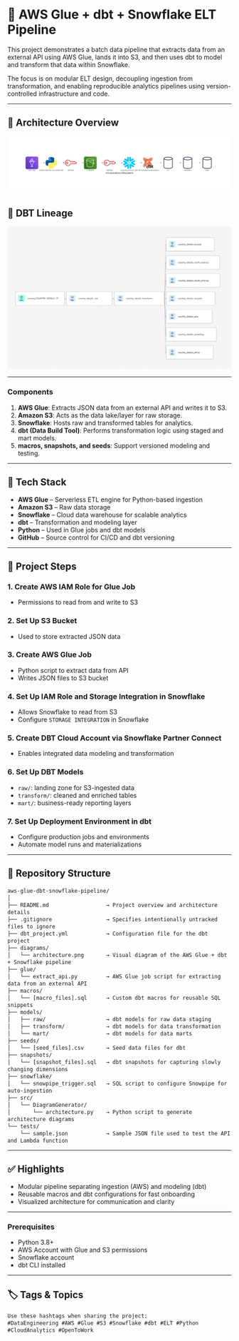 # 🧪 AWS Glue + dbt + Snowflake ELT Pipeline

This project demonstrates a batch data pipeline that extracts data from an external API using AWS Glue, lands it into S3, and then uses dbt to model and transform that data within Snowflake.

The focus is on modular ELT design, decoupling ingestion from transformation, and enabling reproducible analytics pipelines using version-controlled infrastructure and code.

---

## 🧩 Architecture Overview
![Architecture Diagram](diagrams/architecture.png)

## 🧩 DBT Lineage
![Linage Diagram](diagrams/DBTLineage.png)

---

### Components

1. **AWS Glue**: Extracts JSON data from an external API and writes it to S3.
2. **Amazon S3**: Acts as the data lake/layer for raw storage.
3. **Snowflake**: Hosts raw and transformed tables for analytics.
4. **dbt (Data Build Tool)**: Performs transformation logic using staged and mart models.
5. **macros, snapshots, and seeds**: Support versioned modeling and testing.

---

## 🔧 Tech Stack

- **AWS Glue** – Serverless ETL engine for Python-based ingestion
- **Amazon S3** – Raw data storage
- **Snowflake** – Cloud data warehouse for scalable analytics
- **dbt** – Transformation and modeling layer
- **Python** – Used in Glue jobs and dbt models
- **GitHub** – Source control for CI/CD and dbt versioning

---

## 📌 Project Steps

### 1. Create AWS IAM Role for Glue Job
- Permissions to read from and write to S3

### 2. Set Up S3 Bucket
- Used to store extracted JSON data

### 3. Create AWS Glue Job
- Python script to extract data from API
- Writes JSON files to S3 bucket

### 4. Set Up IAM Role and Storage Integration in Snowflake
- Allows Snowflake to read from S3
- Configure `STORAGE INTEGRATION` in Snowflake

### 5. Create DBT Cloud Account via Snowflake Partner Connect
- Enables integrated data modeling and transformation

### 6. Set Up DBT Models
- `raw/`: landing zone for S3-ingested data
- `transform/`: cleaned and enriched tables
- `mart/`: business-ready reporting layers

### 7. Set Up Deployment Environment in dbt
- Configure production jobs and environments
- Automate model runs and materializations

---

## 📂 Repository Structure
```
aws-glue-dbt-snowflake-pipeline/
│
├── README.md                  → Project overview and architecture details
├── .gitignore                 → Specifies intentionally untracked files to ignore
├── dbt_project.yml            → Configuration file for the dbt project
├── diagrams/
│   └── architecture.png       → Visual diagram of the AWS Glue + dbt + Snowflake pipeline
├── glue/
│   └── extract_api.py         → AWS Glue job script for extracting data from an external API
├── macros/
│   └── [macro_files].sql      → Custom dbt macros for reusable SQL snippets
├── models/
│   ├── raw/                   → dbt models for raw data staging
│   ├── transform/             → dbt models for data transformation
│   └── mart/                  → dbt models for data marts
├── seeds/
│   └── [seed_files].csv       → Seed data files for dbt
├── snapshots/
│   └── [snapshot_files].sql   → dbt snapshots for capturing slowly changing dimensions
├── snowflake/
│   └── snowpipe_trigger.sql   → SQL script to configure Snowpipe for auto-ingestion
├── src/
│   └── DiagramGenerator/
│       └── architecture.py    → Python script to generate architecture diagrams
└── tests/
    └── sample.json            → Sample JSON file used to test the API and Lambda function
```

---

## ✅ Highlights

- Modular pipeline separating ingestion (AWS) and modeling (dbt)
- Reusable macros and dbt configurations for fast onboarding
- Visualized architecture for communication and clarity

---

### Prerequisites

- Python 3.8+
- AWS Account with Glue and S3 permissions
- Snowflake account
- dbt CLI installed

---

## 🏷️ Tags & Topics
```
Use these hashtags when sharing the project:
#DataEngineering #AWS #Glue #S3 #Snowflake #dbt #ELT #Python #CloudAnalytics #OpenToWork

```


